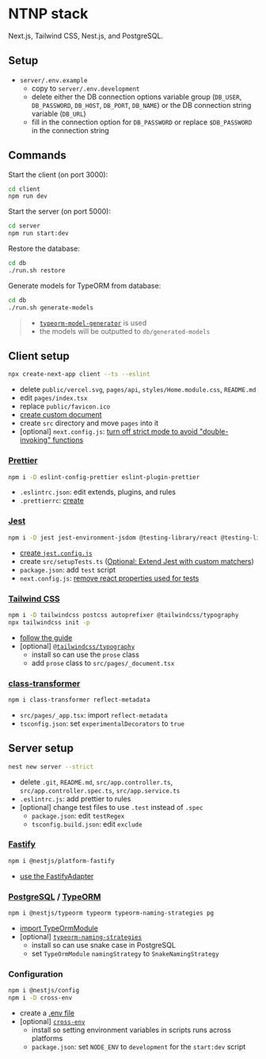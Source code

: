 # NTNP stack

Next.js, Tailwind CSS, Nest.js, and PostgreSQL.

## Setup

- `server/.env.example`
  - copy to `server/.env.development`
  - delete either the DB connection options variable group (`DB_USER`, `DB_PASSWORD`, `DB_HOST`, `DB_PORT`, `DB_NAME`) or the DB connection string variable (`DB_URL`)
  - fill in the connection option for `DB_PASSWORD` or replace `$DB_PASSWORD` in the connection string

## Commands

Start the client (on port 3000):

```bash
cd client
npm run dev
```

Start the server (on port 5000):

```bash
cd server
npm run start:dev
```

Restore the database:

```bash
cd db
./run.sh restore
```

Generate models for TypeORM from database:

```bash
cd db
./run.sh generate-models
```

> - [`typeorm-model-generator`](https://www.npmjs.com/package/typeorm-model-generator) is used
> - the models will be outputted to `db/generated-models`

## Client setup

```bash
npx create-next-app client --ts --eslint
```

- delete `public/vercel.svg`, `pages/api`, `styles/Home.module.css`, `README.md`
- edit `pages/index.tsx`
- replace `public/favicon.ico`
- [create custom document](https://nextjs.org/docs/advanced-features/custom-document)
- create `src` directory and move `pages` into it
- [optional] `next.config.js`: [turn off strict mode to avoid "double-invoking" functions](
https://reactjs.org/docs/strict-mode.html#detecting-unexpected-side-effects)

### [Prettier](https://prettier.io/)

```bash
npm i -D eslint-config-prettier eslint-plugin-prettier
```

- `.eslintrc.json`: edit extends, plugins, and rules
- `.prettierrc`: [create](https://prettier.io/docs/en/configuration.html)

### [Jest](https://jestjs.io/)

```bash
npm i -D jest jest-environment-jsdom @testing-library/react @testing-library/jest-dom
```

- [create `jest.config.js`](https://nextjs.org/docs/testing#setting-up-jest-with-the-rust-compiler)
- create `src/setupTests.ts` ([Optional: Extend Jest with custom matchers](https://nextjs.org/docs/testing#setting-up-jest-with-babel))
- `package.json`: add `test` script
- `next.config.js`: [remove react properties used for tests](https://nextjs.org/docs/advanced-features/compiler#remove-react-properties)

### [Tailwind CSS](https://tailwindcss.com/)

```bash
npm i -D tailwindcss postcss autoprefixer @tailwindcss/typography
npx tailwindcss init -p
```

- [follow the guide](https://tailwindcss.com/docs/guides/nextjs)
- [optional] [`@tailwindcss/typography`](https://www.npmjs.com/package/@tailwindcss/typography)
  - install so can use the `prose` class
  - add `prose` class to `src/pages/_document.tsx`

### [class-transformer](https://www.npmjs.com/package/class-transformer)

```bash
npm i class-transformer reflect-metadata
```

- `src/pages/_app.tsx`: import `reflect-metadata`
- `tsconfig.json`: set `experimentalDecorators` to `true`

## Server setup

```bash
nest new server --strict
```

- delete `.git`, `README.md`, `src/app.controller.ts`, `src/app.controller.spec.ts`, `src/app.service.ts`
- `.eslintrc.js`: add prettier to rules
- [optional] change test files to use `.test` instead of `.spec`
  - `package.json`: edit `testRegex`
  - `tsconfig.build.json`: edit `exclude`

### [Fastify](https://www.fastify.io/)

```bash
npm i @nestjs/platform-fastify
```

- [use the FastifyAdapter](https://docs.nestjs.com/techniques/performance#adapter)

### [PostgreSQL](https://www.postgresql.org/) / [TypeORM](https://typeorm.io/)

```bash
npm i @nestjs/typeorm typeorm typeorm-naming-strategies pg
```

- [import TypeOrmModule](https://docs.nestjs.com/techniques/database)
- [optional] [`typeorm-naming-strategies`](https://www.npmjs.com/package/typeorm-naming-strategies)
  - install so can use snake case in PostgreSQL
  - set `TypeOrmModule` `namingStrategy` to `SnakeNamingStrategy`

### Configuration

```bash
npm i @nestjs/config
npm i -D cross-env
```

- create a [.env file](https://docs.nestjs.com/techniques/configuration#getting-started)
- [optional] [`cross-env`](https://www.npmjs.com/package/cross-env)
  - install so setting environment variables in scripts runs across platforms
  - `package.json`: set `NODE_ENV` to `development` for the `start:dev` script
